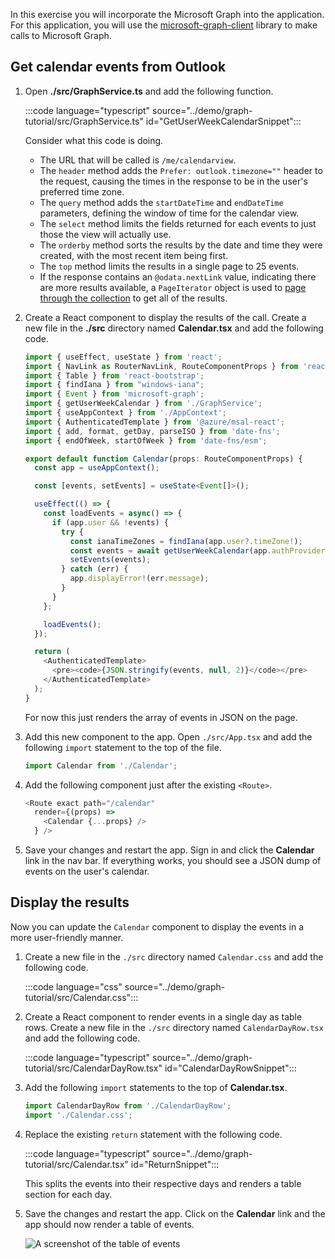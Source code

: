 <!-- markdownlint-disable MD002 MD041 -->

In this exercise you will incorporate the Microsoft Graph into the application. For this application, you will use the [microsoft-graph-client](https://github.com/microsoftgraph/msgraph-sdk-javascript) library to make calls to Microsoft Graph.

## Get calendar events from Outlook

1. Open **./src/GraphService.ts** and add the following function.

    :::code language="typescript" source="../demo/graph-tutorial/src/GraphService.ts" id="GetUserWeekCalendarSnippet":::

    Consider what this code is doing.

    - The URL that will be called is `/me/calendarview`.
    - The `header` method adds the `Prefer: outlook.timezone=""` header to the request, causing the times in the response to be in the user's preferred time zone.
    - The `query` method adds the `startDateTime` and `endDateTime` parameters, defining the window of time for the calendar view.
    - The `select` method limits the fields returned for each events to just those the view will actually use.
    - The `orderby` method sorts the results by the date and time they were created, with the most recent item being first.
    - The `top` method limits the results in a single page to 25 events.
    - If the response contains an `@odata.nextLink` value, indicating there are more results available, a `PageIterator` object is used to [page through the collection](https://docs.microsoft.com/graph/sdks/paging?tabs=typeScript) to get all of the results.

1. Create a React component to display the results of the call. Create a new file in the **./src** directory named **Calendar.tsx** and add the following code.

    ```typescript
    import { useEffect, useState } from 'react';
    import { NavLink as RouterNavLink, RouteComponentProps } from 'react-router-dom';
    import { Table } from 'react-bootstrap';
    import { findIana } from "windows-iana";
    import { Event } from 'microsoft-graph';
    import { getUserWeekCalendar } from './GraphService';
    import { useAppContext } from './AppContext';
    import { AuthenticatedTemplate } from '@azure/msal-react';
    import { add, format, getDay, parseISO } from 'date-fns';
    import { endOfWeek, startOfWeek } from 'date-fns/esm';

    export default function Calendar(props: RouteComponentProps) {
      const app = useAppContext();

      const [events, setEvents] = useState<Event[]>();

      useEffect(() => {
        const loadEvents = async() => {
          if (app.user && !events) {
            try {
              const ianaTimeZones = findIana(app.user?.timeZone!);
              const events = await getUserWeekCalendar(app.authProvider!, ianaTimeZones[0].valueOf());
              setEvents(events);
            } catch (err) {
              app.displayError!(err.message);
            }
          }
        };

        loadEvents();
      });

      return (
        <AuthenticatedTemplate>
          <pre><code>{JSON.stringify(events, null, 2)}</code></pre>
        </AuthenticatedTemplate>
      );
    }
    ```

    For now this just renders the array of events in JSON on the page.

1. Add this new component to the app. Open `./src/App.tsx` and add the following `import` statement to the top of the file.

    ```typescript
    import Calendar from './Calendar';
    ```

1. Add the following component just after the existing `<Route>`.

    ```typescript
    <Route exact path="/calendar"
      render={(props) =>
        <Calendar {...props} />
      } />
    ```

1. Save your changes and restart the app. Sign in and click the **Calendar** link in the nav bar. If everything works, you should see a JSON dump of events on the user's calendar.

## Display the results

Now you can update the `Calendar` component to display the events in a more user-friendly manner.

1. Create a new file in the `./src` directory named `Calendar.css` and add the following code.

    :::code language="css" source="../demo/graph-tutorial/src/Calendar.css":::

1. Create a React component to render events in a single day as table rows. Create a new file in the `./src` directory named `CalendarDayRow.tsx` and add the following code.

    :::code language="typescript" source="../demo/graph-tutorial/src/CalendarDayRow.tsx" id="CalendarDayRowSnippet":::

1. Add the following `import` statements to the top of **Calendar.tsx**.

    ```typescript
    import CalendarDayRow from './CalendarDayRow';
    import './Calendar.css';
    ```

1. Replace the existing `return` statement with the following code.

    :::code language="typescript" source="../demo/graph-tutorial/src/Calendar.tsx" id="ReturnSnippet":::

    This splits the events into their respective days and renders a table section for each day.

1. Save the changes and restart the app. Click on the **Calendar** link and the app should now render a table of events.

    ![A screenshot of the table of events](./images/add-msgraph-01.png)
